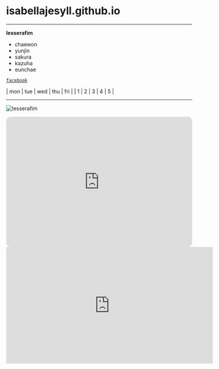 # isabellajesyll.github.io
---
**lesserafim**
- chaewon
- yunjin
- sakura
- kazuha
- eunchae

[`facebook`](https://www.facebook.com/profile.php?id=100051540468733)

| mon | tue | wed | thu | fri | 
| 1 | 2 | 3 | 4 | 5 |

---
![lesserafim](https://encrypted-tbn0.gstatic.com/images?q=tbn:ANd9GcRv6LQNs3qMEPBGs-Kco-4fona8hdQmfmn_9w&usqp=CAU)

<iframe style="border-radius:12px" src="https://open.spotify.com/embed/track/37YoRLUu1qId0ewavgvnkG?utm_source=generator&theme=0" width="100%" height="352" frameBorder="0" allowfullscreen="" allow="autoplay; clipboard-write; encrypted-media; fullscreen; picture-in-picture" loading="lazy"></iframe>


<iframe width="560" height="315" src="https://www.youtube.com/embed/V9Wsm0hlLUI" title="YouTube video player" frameborder="0" allow="accelerometer; autoplay; clipboard-write; encrypted-media; gyroscope; picture-in-picture" allowfullscreen></iframe>
